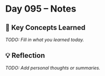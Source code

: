 # Day 095 – Notes

## 🔑 Key Concepts Learned

_TODO: Fill in what you learned today._

## 💡 Reflection

_TODO: Add personal thoughts or summaries._
